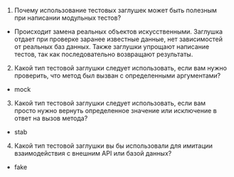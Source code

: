 1)  Почему использование тестовых заглушек может быть полезным при написании модульных тестов?
* Происходит замена реальных объектов искусственными. Заглушка отдает при проверке заранее известные данные, нет зависимостей от реальных баз данных. Также заглушки упрощают написание тестов, так как последовательно возвращают результаты.

2) Какой тип тестовой заглушки следует использовать, если вам нужно проверить, что метод был вызван с определенными аргументами?
* mock

3) Какой тип тестовой заглушки следует использовать, если вам просто нужно вернуть определенное значение или исключение в ответ на вызов метода?
* stab

4) Какой тип тестовой заглушки вы бы использовали для имитации  взаимодействия с внешним API или базой данных?
* fake